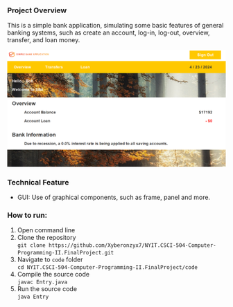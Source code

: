 ### Project Overview
This is a simple bank application, simulating some basic features of general banking systems, such as create an account, log-in, log-out, overview, transfer, and loan money.  
  
![Example Image](/assets/images/readme.png)

### Technical Feature
- GUI: Use of graphical components, such as frame, panel and more.  

### How to run:
1. Open command line
2. Clone the repository  
   `git clone https://github.com/Xyberonzyx7/NYIT.CSCI-504-Computer-Programming-II.FinalProject.git`
3. Navigate to `code` folder  
   `cd NYIT.CSCI-504-Computer-Programming-II.FinalProject/code`  
5. Compile the source code  
   `javac Entry.java`  
6. Run the source code  
   `java Entry`  

